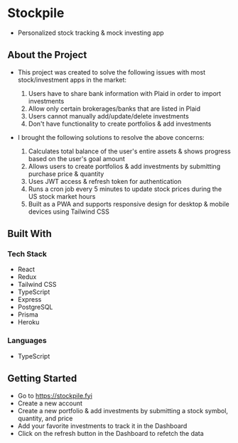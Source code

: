 # Stockpile
- Personalized stock tracking & mock investing app
## About the Project
- This project was created to solve the following issues with most stock/investment apps in the market:
	1. Users have to share bank information with Plaid in order to import investments
  2. Allow only certain brokerages/banks that are listed in Plaid
  3. Users cannot manually add/update/delete investments
  4. Don't have functionality to create portfolios & add investments

- I brought the following solutions to resolve the above concerns:
	1. Calculates total balance of the user's entire assets & shows progress based on the user's goal amount
  2. Allows users to create portfolios & add investments by submitting purchase price & quantity 
	3. Uses JWT access & refresh token for authentication
  4. Runs a cron job every 5 minutes to update stock prices during the US stock market hours
  5. Built as a PWA and supports responsive design for desktop & mobile devices using Tailwind CSS

## Built With
### Tech Stack
- React
- Redux
- Tailwind CSS
- TypeScript
- Express
- PostgreSQL
- Prisma
- Heroku

### Languages
-	TypeScript
### 

## Getting Started
- Go to https://stockpile.fyi
- Create a new account
- Create a new portfolio & add investments by submitting a stock symbol, quantity, and price
- Add your favorite investments to track it in the Dashboard
- Click on the refresh button in the Dashboard to refetch the data
